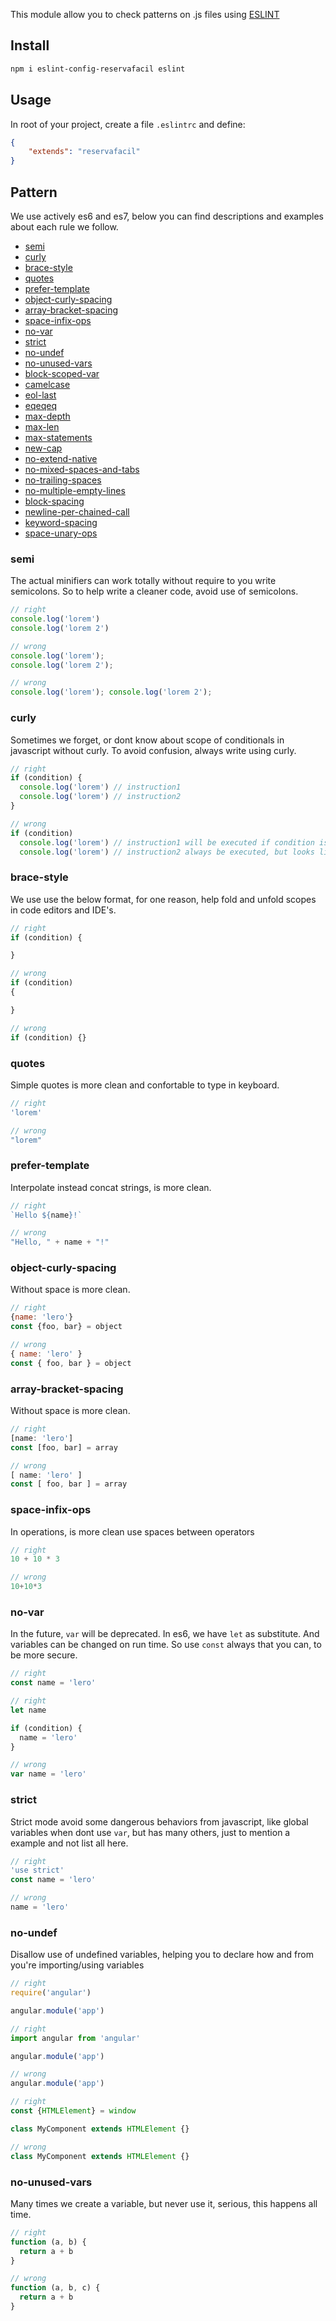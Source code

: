 This module allow you to check patterns on .js files using [ESLINT](https://eslint.org/)

## Install

```sh
npm i eslint-config-reservafacil eslint
```

## Usage

In root of your project, create a file `.eslintrc` and define:

```json
{
    "extends": "reservafacil"
}
```

## Pattern

We use actively es6 and es7, below you can find descriptions and examples about each rule we follow.

- [semi](#semi)
- [curly](#curly)
- [brace-style](#brace-style)
- [quotes](#quotes)
- [prefer-template](#prefer-template)
- [object-curly-spacing](#object-curly-spacing)
- [array-bracket-spacing](#array-bracket-spacing)
- [space-infix-ops](#space-infix-ops)
- [no-var](#no-var)
- [strict](#strict)
- [no-undef](#no-undef)
- [no-unused-vars](#no-unused-vars)
- [block-scoped-var](#block-scoped-var)
- [camelcase](#camelcase)
- [eol-last](#eol-last)
- [eqeqeq](#eqeqeq)
- [max-depth](#max-depth)
- [max-len](#max-len)
- [max-statements](#max-statements)
- [new-cap](#new-cap)
- [no-extend-native](#no-extend-native)
- [no-mixed-spaces-and-tabs](#no-mixed-spaces-and-tabs)
- [no-trailing-spaces](#no-trailing-spaces)
- [no-multiple-empty-lines](#no-multiple-empty-lines)
- [block-spacing](#block-spacing)
- [newline-per-chained-call](#newline-per-chained-call)
- [keyword-spacing](#keyword-spacing)
- [space-unary-ops](#space-unary-ops)

### semi

The actual minifiers can work totally without require to you write semicolons. So to help write a cleaner code, avoid use of semicolons.

```js
// right
console.log('lorem')
console.log('lorem 2')

// wrong
console.log('lorem');
console.log('lorem 2');

// wrong
console.log('lorem'); console.log('lorem 2');
```

### curly

Sometimes we forget, or dont know about scope of conditionals in javascript without curly. To avoid confusion, always write using curly.

```js
// right
if (condition) {
  console.log('lorem') // instruction1
  console.log('lorem') // instruction2
}

// wrong
if (condition)
  console.log('lorem') // instruction1 will be executed if condition is true
  console.log('lorem') // instruction2 always be executed, but looks like not
```

### brace-style

We use use the below format, for one reason, help fold and unfold scopes in code editors and IDE's.

```js
// right
if (condition) {

}

// wrong
if (condition)
{

}

// wrong
if (condition) {}
```

### quotes

Simple quotes is more clean and confortable to type in keyboard.

```js
// right
'lorem'

// wrong
"lorem"
```

### prefer-template

Interpolate instead concat strings, is more clean.

```js
// right
`Hello ${name}!`

// wrong
"Hello, " + name + "!"
```


### object-curly-spacing

Without space is more clean.

```js
// right
{name: 'lero'}
const {foo, bar} = object

// wrong
{ name: 'lero' }
const { foo, bar } = object
```

### array-bracket-spacing

Without space is more clean.

```js
// right
[name: 'lero']
const [foo, bar] = array

// wrong
[ name: 'lero' ]
const [ foo, bar ] = array
```

### space-infix-ops

In operations, is more clean use spaces between operators

```js
// right
10 + 10 * 3

// wrong
10+10*3
```

### no-var

In the future, `var` will be deprecated. In es6, we have `let` as substitute.
And variables can be changed on run time. So use `const` always that you can, to be more secure.

```js
// right
const name = 'lero'

// right
let name

if (condition) {
  name = 'lero'
}

// wrong
var name = 'lero'
```

### strict

Strict mode avoid some dangerous behaviors from javascript, like global variables when dont use `var`, but has many others, just to mention a example and not list all here.

```js
// right
'use strict'
const name = 'lero'

// wrong
name = 'lero'
```

### no-undef

Disallow use of undefined variables, helping you to declare how and from you're importing/using variables

```js
// right
require('angular')

angular.module('app')

// right
import angular from 'angular'

angular.module('app')

// wrong
angular.module('app')
```

```js
// right
const {HTMLElement} = window

class MyComponent extends HTMLElement {}

// wrong
class MyComponent extends HTMLElement {}
```

### no-unused-vars

Many times we create a variable, but never use it, serious, this happens all time.

```js
// right
function (a, b) {
  return a + b
}

// wrong
function (a, b, c) {
  return a + b
}
```
